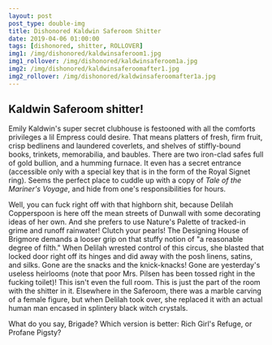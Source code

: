 ```yaml
---
layout: post
post_type: double-img
title: Dishonored Kaldwin Saferoom Shitter
date: 2019-04-06 01:00:00
tags: [dishonored, shitter, ROLLOVER]
img1: /img/dishonored/kaldwinsaferoom1.jpg
img1_rollover: /img/dishonored/kaldwinsaferoom1a.jpg
img2: /img/dishonored/kaldwinsaferoomafter1.jpg
img2_rollover: /img/dishonored/kaldwinsaferoomafter1a.jpg
---
```

## Kaldwin Saferoom shitter!

Emily Kaldwin's super secret clubhouse is festooned with all the comforts privileges a lil Empress could desire. That means platters of fresh, firm fruit, crisp bedlinens and laundered coverlets, and shelves of stiffly-bound books, trinkets, memorabilia, and baubles. There are two iron-clad safes full of gold bullion, and a humming furnace. It even has a secret entrance (accessible only with a special key that is in the form of the Royal Signet ring). Seems the perfect place to cuddle up with a copy of *Tale of the Mariner's Voyage*, and hide from one's responsibilities for hours.

Well, you can fuck right off with that highborn shit, because Delilah Copperspoon is here off the mean streets of Dunwall with some decorating ideas of her own. And she prefers to use Nature's Palette of tracked-in grime and runoff rainwater! Clutch your pearls! The Designing House of Brigmore demands a looser grip on that stuffy notion of "a reasonable degree of filth." When Delilah wrested control of this circus, she blasted that locked door right off its hinges and did away with the posh linens, satins, and silks. Gone are the snacks and the knick-knacks! Gone are yesterday's useless heirlooms (note that poor Mrs. Pilsen has been tossed right in the fucking toilet)! This isn't even the full room. This is just the part of the room with the shitter in it. Elsewhere in the Saferoom, there was a marble carving of a female figure, but when Delilah took over, she replaced it with an actual human man encased in splintery black witch crystals.

What do you say, Brigade? Which version is better: Rich Girl's Refuge, or Profane Pigsty?
